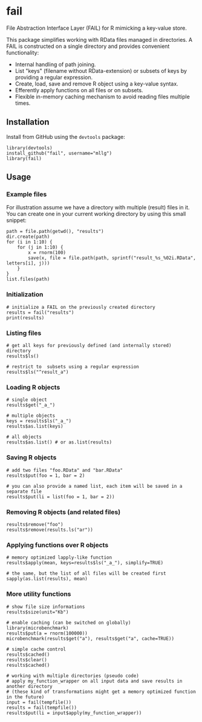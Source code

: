 # fail

File Abstraction Interface Layer (FAIL) for R mimicking a key-value store.

This package simplifies working with RData files managed in directories.
A FAIL is constructed on a single directory and provides convenient functionality:
 
* Internal handling of path joining.
* List "keys" (filename without RData-extension) or subsets of keys by providing a regular expression.
* Create, load, save and remove R object using a key-value syntax.
* Efferently apply functions on all files or on subsets.
* Flexible in-memory caching mechanism to avoid reading files multiple times.


## Installation

Install from GitHub using the `devtools` package:
```splus
library(devtools)
install_github("fail", username="mllg")
library(fail)
```

## Usage

### Example files

For illustration assume we have a directory with multiple (result) files in it. You can create one in your current working directory by using this small snippet:

```splus
path = file.path(getwd(), "results")
dir.create(path)
for (i in 1:10) {
    for (j in 1:10) {
        x = rnorm(100) 
        save(x, file = file.path(path, sprintf("result_%s_%02i.RData", letters[i], j)))
    }
}
list.files(path)
```

### Initialization

```splus
# initialize a FAIL on the previously created directory
results = fail("results")
print(results)
```

### Listing files

```splus
# get all keys for previously defined (and internally stored) directory
results$ls()

# restrict to  subsets using a regular expression
results$ls("^result_a")
```

### Loading R objects

```splus
# single object
results$get("_a_")

# multiple objects
keys = results$ls("_a_") 
results$as.list(keys)

# all objects
results$as.list() # or as.list(results)
```

### Saving R objects

```splus
# add two files "foo.RData" and "bar.RData"
results$put(foo = 1, bar = 2)

# you can also provide a named list, each item will be saved in a separate file
results$put(li = list(foo = 1, bar = 2))
```

### Removing R objects (and related files)

```splus
results$remove("foo")
results$remove(results.ls("ar"))
```

### Applying functions over R objects

```splus
# memory optimized lapply-like function
results$apply(mean, keys=results$ls("_a_"), simplify=TRUE)

# the same, but the list of all files will be created first
sapply(as.list(results), mean)
```

### More utility functions

```splus
# show file size informations
results$size(unit="Kb")

# enable caching (can be switched on globally)
library(microbenchmark)
results$put(a = rnorm(100000))
microbenchmark(results$get("a"), results$get("a", cache=TRUE))

# simple cache control
results$cached()
results$clear()
results$cached()

# working with multiple directories (pseudo code)
# apply my_function_wrapper on all input data and save results in another directory
# (these kind of transformations might get a memory optimized function in the future)
input = fail(tempfile())
results = fail(tempfile())
results$put(li = input$apply(my_function_wrapper))
```
